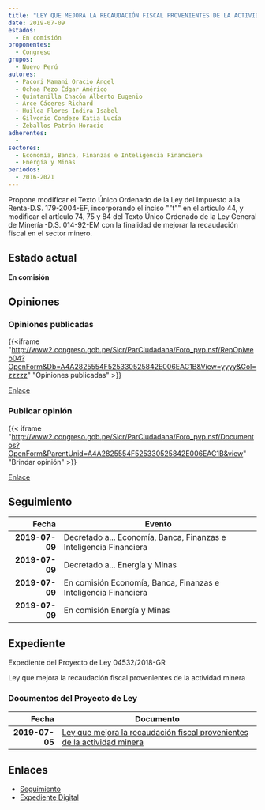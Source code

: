 ```yaml
---
title: "LEY QUE MEJORA LA RECAUDACIÓN FISCAL PROVENIENTES DE LA ACTIVIDAD MINERA"
date: 2019-07-09
estados: 
  - En comisión
proponentes: 
  - Congreso
grupos: 
  - Nuevo Perú
autores: 
  - Pacori Mamani Oracio Ángel
  - Ochoa Pezo Édgar Américo
  - Quintanilla Chacón Alberto Eugenio
  - Arce Cáceres Richard
  - Huilca Flores Indira Isabel
  - Gilvonio Condezo Katia Lucía
  - Zeballos Patrón Horacio
adherentes: 
  - 
sectores: 
  - Economía, Banca, Finanzas e Inteligencia Financiera
  - Energía y Minas
periodos: 
  - 2016-2021
---
```


Propone modificar el Texto Único Ordenado de la Ley del Impuesto a la Renta-D.S. 179-2004-EF, incorporando el inciso ""t"" en el artículo 44, y modificar el artículo 74, 75 y 84 del Texto Único Ordenado de la Ley General de Minería -D.S. 014-92-EM con la finalidad de mejorar la recaudación fiscal en el sector minero.


## Estado actual

**En comisión**

## Opiniones

### Opiniones publicadas

{{<iframe "http://www2.congreso.gob.pe/Sicr/ParCiudadana/Foro_pvp.nsf/RepOpiweb04?OpenForm&Db=A4A2825554F525330525842E006EAC1B&View=yyyy&Col=zzzzz" "Opiniones publicadas" >}}

[Enlace](http://www2.congreso.gob.pe/Sicr/ParCiudadana/Foro_pvp.nsf/RepOpiweb04?OpenForm&Db=A4A2825554F525330525842E006EAC1B&View=yyyy&Col=zzzzz)
### Publicar opinión

{{< iframe "http://www2.congreso.gob.pe/Sicr/ParCiudadana/Foro_pvp.nsf/Documentos?OpenForm&ParentUnid=A4A2825554F525330525842E006EAC1B&view" "Brindar opinión" >}}

[Enlace](http://www2.congreso.gob.pe/Sicr/ParCiudadana/Foro_pvp.nsf/Documentos?OpenForm&ParentUnid=A4A2825554F525330525842E006EAC1B&view)

## Seguimiento

| Fecha | Evento |
|------:|--------|
| **2019-07-09** | Decretado a... Economía, Banca, Finanzas e Inteligencia Financiera|
| **2019-07-09** | Decretado a... Energía y Minas|
| **2019-07-09** | En comisión Economía, Banca, Finanzas e Inteligencia Financiera|
| **2019-07-09** | En comisión Energía y Minas|


## Expediente

Expediente del Proyecto de Ley 04532/2018-GR

Ley que mejora la recaudación fiscal provenientes de la actividad minera


### Documentos del Proyecto de Ley

| Fecha | Documento |
|------:|--------|
| **2019-07-05** | [Ley que mejora la recaudación fiscal provenientes de la actividad minera](http://www.leyes.congreso.gob.pe/Documentos/2016_2021/Proyectos_de_Ley_y_de_Resoluciones_Legislativas/PL0453220190705.pdf) |

## Enlaces 

- [Seguimiento](http://www2.congreso.gob.pe/Sicr/TraDocEstProc/CLProLey2016.nsf/f7fff46988ca05b1052578e100829cc7/16754d0baa5285bf0525842e00754099?OpenDocument)
- [Expediente Digital](http://www2.congreso.gob.pe/Sicr/TraDocEstProc/CLProLey2016.nsf/f7fff46988ca05b1052578e100829cc7/16754d0baa5285bf0525842e00754099?OpenDocument&Click=05257FB7005EB655.eb71d0cf91d8294e05256cdf006b5706/$Body/0.1C6C)

